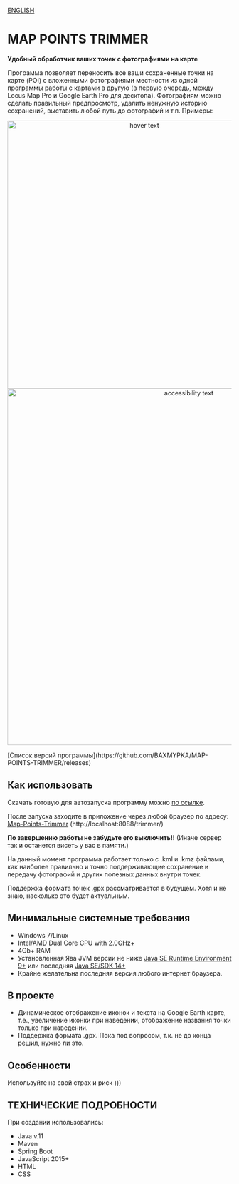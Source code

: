 [ENGLISH](https://github.com/BAXMYPKA/MAP-POINTS-TRIMMER/blob/master/README.md)

# MAP POINTS TRIMMER
**Удобный обработчик ваших точек с фотографиями на карте**

Программа позволяет переносить все ваши сохраненные точки на карте (POI) с вложенными фотографиями местности из одной программы работы с картами в другую (в первую очередь, между Locus Map Pro и Google Earth Pro для десктопа).
Фотографиям можно сделать правильный предпросмотр, удалить ненужную историю сохранений, выставить любой путь до фотографий и т.п.
Примеры:
<p align="center">
  <img src="img/locusScreenshot420x700.jpg" width="600" title="hover text">
  <img src="../static/img/GEscreenshot1060x700.jpg" width="800" alt="accessibility text">
</p>
[Список версий программы](https://github.com/BAXMYPKA/MAP-POINTS-TRIMMER/releases)


## Как использовать
Скачать готовую для автозапуска программу можно [по ссылке](https://github.com/BAXMYPKA/MAP-POINTS-TRIMMER/releases/download/v2.0/MAP-POINTS-TRIMMER.zip).

После запуска заходите в приложение через любой браузер по адресу: [Map-Points-Trimmer](http://localhost:8088/trimmer/) (http://localhost:8088/trimmer/)

**По завершению работы не забудьте его выключить!!** (Иначе сервер так и останется висеть у вас в памяти.)

На данный момент программа работает только с .kml и .kmz файлами, как наиболее правильно и точно поддерживающие сохранение и передачу фотографий и других полезных данных внутри точек.

Поддержка формата точек .gpx рассматривается в будущем. Хотя и не знаю, насколько это будет актуальным.

## Минимальные системные требования
* Windows 7/Linux
* Intel/AMD Dual Core CPU with 2.0GHz+
* 4Gb+ RAM
* Установленная Ява JVM версии не ниже [Java SE Runtime Environment 9+]( https://www.oracle.com/java/technologies/javase/javase9-archive-downloads.html "Where to download and install") или последняя [Java SE/SDK 14+](https://www.oracle.com/java/technologies/javase-downloads.html)
* Крайне желательна последняя версия любого интернет браузера.
 
## В проекте

* Динамическое отображение иконок и текста на Google Earth карте, т.е., увеличение иконки при наведении, отображение названия точки только при наведении.
* Поддержка формата .gpx. Пока под вопросом, т.к. не до конца решил, нужно ли это.

##  Особенности

Используйте на свой страх и риск )))

## ТЕХНИЧЕСКИЕ ПОДРОБНОСТИ

При создании использовались:
* Java v.11
* Maven
* Spring Boot
* JavaScript 2015+
* HTML
* CSS
